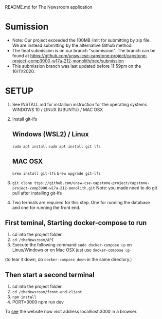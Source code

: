 README.md for The Newsroom application

# Sumission 
* Note: Our project exceeded the 100MB limit for submitting by zip file. We are instead submitting by the alternative Github method. 
* The final submission is on our branch "submission". The branch can be found at https://github.com/unsw-cse-capstone-project/capstone-project-comp3900-w17a-212-monolith/tree/submission
* This submission branch was last updated before 11:59pm on the 16/11/2020.

# SETUP  

1. See INSTALL.md for installion instruction for the operating systems WINDOWS 10 / LINUX (UBUNTU) / MAC OSX

2. Install git-lfs
    ## Windows (WSL2) / Linux  
    `sudo apt install` 
    `sudo apt install git lfs`
    
    ## MAC OSX 
    `brew install git-lfs`
    `brew upgrade git-lfs`  
    
4. `git clone ttps://github.com/unsw-cse-capstone-project/capstone-project-comp3900-w17a-212-monolith.git`
    Note: you made need to do git pull after installing git-lfs 

6. Two termials are required for this step. One for running the database and one for running the front end.

## First teminal, Starting docker-compose to run
1. cd into the project folder. 
2. `cd /theNewsroom/API`
3. Execute the following command `sudo docker-compose up` on Linux/Windows 
or on Mac OSX just use `docker-compose up`

(to tear it down, do `docker-compose down` in the same directory.)

## Then start a second terminal
1. cd into the project folder. 
2. `cd /theNewsroom/front-end-client`
3. `npm install`
4. PORT=3000 npm run dev

To [see](see) the website now visit address localhost:3000 in a browser.
